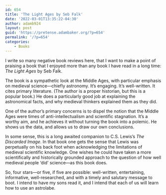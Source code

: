 ```yaml
---
id: 654
title: 'The Light Ages by Seb Falk'
date: '2022-03-01T13:35:22-04:30'
author: adamb924
layout: post
guid: 'https://pretense.adambaker.org/?p=654'
permalink: '/?p=654'
categories:
    - Books
---
```


I write so many negative book reviews here, that I want to make a point of praising a book that I enjoyed more than any book I have read in a long time: *The Light Ages* by Seb Falk.

The book is a sympathetic look at the Middle Ages, with particular emphasis on medieval science—chiefly astronomy. It’s engaging. It’s well-written. It cites primary literature. (The author is a proper historian, but this is a popular book.) He does a particularly good job at explaining the astronomical facts, and why medieval thinkers explained them as they did.

One of the author’s primary concerns is to dispel the notion that the Middle Ages were times of anti-intellectualism and scientific stagnation. It’s a worthy aim, and he achieves it without turning the book into a polemic. He shows us the data, and allows us to draw our own conclusions.

In some sense, this is a long awaited companion to C.S. Lewis’s *The Discarded Image*. In that book one gets the sense that Lewis was perpetually on his back foot when acknowledging the limitations of medieval scientific knowledge. One wishes he could have taken a more scientifically and historically grounded approach to the question of how well medieval people ‘did’ science—as this book does.

So, four stars—or five, if five are possible: well-written, entertaining, informative, well-researched, and with a timely and salutary message to boot. I intend to have my sons read it, and I intend that each of us will learn how to use an astrolabe.